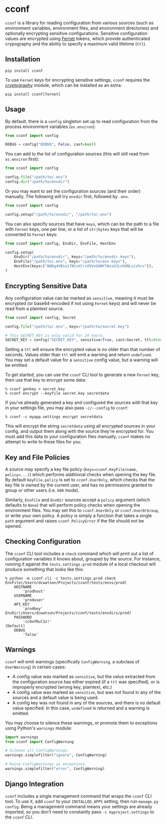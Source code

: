 # cconf

`cconf` is a library for reading configuration from various sources (such as environment
variables, environment files, and environment directories) and optionally encrypting
sensitive configurations. Sensitive configuration values are encrypted using
[Fernet](https://cryptography.io/en/latest/fernet/) tokens, which provide authenticated
crypography and the ability to specify a maximum valid lifetime (`ttl`).


## Installation

`pip install cconf`

To use `Fernet` keys for encrypting sensitive settings, `cconf` requires the
[cryptography](https://cryptography.io/) module, which can be installed as an extra:

`pip install cconf[fernet]`


## Usage

By default, there is a `config` singleton set up to read configuration from the process
environment variables (`os.environ`):

```python
from cconf import config

DEBUG = config("DEBUG", False, cast=bool)
```

You can add to the list of configuration sources (this will still read from `os.environ`
first):

```python
from cconf import config

config.file("/path/to/.env")
config.dir("/path/to/envdir")
```

Or you may want to set the configuration sources (and their order) manually. The
following will try `envdir` first, followed by `.env`.

```python
from cconf import config

config.setup("/path/to/envdir", "/path/to/.env")
```

You can also specify sources that have `keys`, which can be the path to a file with
`Fernet` keys, one per line, or a list of `str|bytes` keys that will be converted to
`Fernet` keys:

```python
from cconf import config, EnvDir, EnvFile, HostEnv

config.setup(
    EnvDir("/path/to/envdir", keys="/path/to/envdir.keys"),
    EnvFile("/path/to/.env", keys="/path/to/env.keys"),
    HostEnv(keys=["WQ6g4VBia1fNCuVCrsX5VvGUWYlHssUJLshONLsivhc="]),
)
```

## Encrypting Sensitive Data

Any configuration value can be marked as `sensitive`, meaning it must be encrypted (or
base64-encoded if not using `Fernet` keys) and will never be read from a plaintext
source.

```python
from cconf import config, Secret

config.file("/path/to/.env", keys="/path/to/secret.key")

# This SECRET_KEY is only valid for 24 hours.
SECRET_KEY = config("SECRET_KEY", sensitive=True, cast=Secret, ttl=86400)
```

Setting a `ttl` will ensure the encrypted value is no older than that number of seconds.
Values older than `ttl` will emit a warning and return `undefined`. You may set a
default value for a `sensitive` config value, but a warning will be emitted.

To get started, you can use the `cconf` CLI tool to generate a new `Fernet` key, then
use that key to encrypt some data:

```
% cconf genkey > secret.key
% cconf encrypt --keyfile secret.key secretdata
```

If you've already generated a key and configured the sources with that key in your
settings file, you may also pass `-c/--config` to `cconf`:

```
% cconf -c myapp.settings encrypt secretdata
```

This will encrypt the string `secretdata` using all encrypted sources in your config,
and output them along with the source they're encrypted for. You must add this data to
your configuration files manually, `cconf` makes no attempt to write to these files for
you.


## Key and File Policies

A source may specify a key file policy (`keys=cconf.KeyFile(name, policy=...)`) which
performs additional checks when opening the key file. By default `KeyFile.policy` is
set to `cconf.UserOnly`, which checks that the key file is owned by the current user,
and has no permissions granted to group or other users (i.e. `600` mode).

Similarly, `EnvFile` and `EnvDir` sources accept a `policy` argument (which defaults to
`None`) that will perform policy checks when opening the environment files. You may set
this to `cconf.UserOnly` or `cconf.UserOrGroup`, or write your own policy. A policy is
simply a function that takes a single `path` argument and raises `cconf.PolicyError` if
the file should not be opened.


## Checking Configuration

The `cconf` CLI tool includes a `check` command which will print out a list of
configuration variables it knows about, grouped by the source. For instance, running it
against the `tests.settings.prod` module of a local checkout will produce something that
looks like this:

```
% python -m cconf.cli -c tests.settings.prod check
EnvFile(/Users/dcwatson/Projects/cconf/tests/envs/prod)
    HOSTNAME
        'prodhost'
    USERNAME
        'produser'
    API_KEY
        'prodkey'
EnvDir(/Users/dcwatson/Projects/cconf/tests/envdirs/prod)
    PASSWORD
        'cc0nfRul3z!'
(Default)
    DEBUG
        'false'
```

## Warnings

`cconf` will emit warnings (specifically `ConfigWarning`, a subclass of `UserWarning`)
in certain cases:

* A config value was marked as `sensitive`, but the value extracted from the
  configuration source has either expired (if a `ttl` was specified), or is improperly
  encrypted (wrong key, plaintext, etc.)
* A config value was marked as `sensitive`, but was not found in any of the sources and
  a default value is being used.
* A config key was not found in any of the sources, and there is no default value
  specified. In this case, `undefined` is returned and a warning is emitted.

You may choose to silence these warnings, or promote them to exceptions using Python's
`warnings` module:

```python
import warnings
from cconf import ConfigWarning

# Silence all ConfigWarnings.
warnings.simplefilter("ignore", ConfigWarning)

# Raise ConfigWarnings as exceptions.
warnings.simplefilter("error", ConfigWarning)
```


## Django Integration

`cconf` includes a single management command that wraps the `cconf` CLI tool. To use it,
add `cconf` to your `INSTALLED_APPS` setting, then run `manage.py config`. Being a
management command means your settings are already imported, so you don't need to
constantly pass `-c myproject.settings` to the `cconf` CLI.
